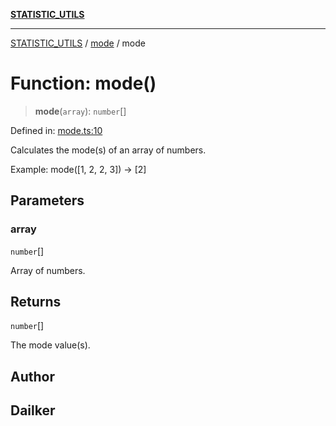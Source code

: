 [**STATISTIC_UTILS**](../../README.md)

***

[STATISTIC_UTILS](../../README.md) / [mode](../README.md) / mode

# Function: mode()

> **mode**(`array`): `number`[]

Defined in: [mode.ts:10](https://github.com/dailker/everyutil/blob/9768d00ced16ec8f4705df34c2fe47f2b1b47121/src/statistic/mode.ts#L10)

Calculates the mode(s) of an array of numbers.

Example: mode([1, 2, 2, 3]) → [2]

## Parameters

### array

`number`[]

Array of numbers.

## Returns

`number`[]

The mode value(s).

## Author

## Dailker
